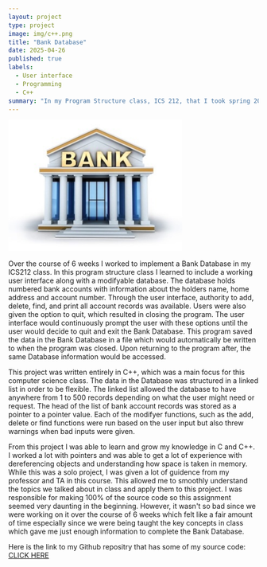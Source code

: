 ```yaml
---
layout: project
type: project
image: img/c++.png
title: "Bank Database"
date: 2025-04-26
published: true
labels:
  - User interface
  - Programming
  - C++
summary: "In my Program Structure class, ICS 212, that I took spring 2025 I worked to create a Bank Database."
---
```


<div class="text-center p-4">
  <img width="350px" src="../img/Bank.jpeg" class="img-thumbnail" >
</div>

Over the course of 6 weeks I worked to implement a Bank Database in my ICS212 class. In this program structure class I learned to include a working user interface along with a modifyable database. The database holds numbered bank accounts with information about the holders name, home address and account number. Through the user interface, authority to add, delete, find, and print all account records was available. Users were also given the option to quit, which resulted in closing the program. The user interface would continuously prompt the user with these options until the user would decide to quit and exit the Bank Database. This program saved the data in the Bank Database in a file which would automatically be written to when the program was closed. Upon returning to the program after, the same Database information would be accessed. 

This project was written entirely in C++, which was a main focus for this computer science class. The data in the Database was structured in a linked list in order to be flexible. The linked list allowed the database to have anywhere from 1 to 500 records depending on what the user might need or request. The head of the list of bank account records was stored as a pointer to a pointer value. Each of the modifyer functions, such as the add, delete or find functions were run based on the user input but also threw warnings when bad inputs were given. 

From this project I was able to learn and grow my knowledge in C and C++. I worked a lot with pointers and was able to get a lot of experience with dereferencing objects and understanding how space is taken in memory. While this was a solo project, I was given a lot of guidence from my professor and TA in this course. This allowed me to smoothly understand the topics we talked about in class and apply them to this project. I was responsible for making 100% of the source code so this assignment seemed very daunting in the beginning. However, it wasn't so bad since we were working on it over the course of 6 weeks which felt like a fair amount of time especially since we were being taught the key concepts in class which gave me just enough information to complete the Bank Database.

Here is the link to my Github repositry that has some of my source code: [CLICK HERE](https://github.com/Miley-Chun/Bank-Database---Source-code)

